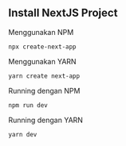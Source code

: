 ## Install NextJS Project

Menggunakan NPM

```
npx create-next-app
```

Menggunakan YARN

```
yarn create next-app
```

Running dengan NPM

```
npm run dev
```

Running dengan YARN

```
yarn dev
```